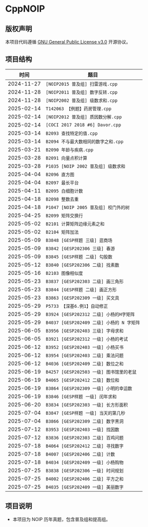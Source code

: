 # CppNOIP

## 版权声明

本项目代码遵循 [GNU General Public License v3.0](LICENSE) 开源协议。

## 项目结构

| <center>时间</center> | <center>题目</center>                |
| --------------------- | ------------------------------------ |
| 2024-11-27            | `[NOIP2015 普及组] 扫雷游戏.cpp`     |
| 2024-11-28            | `[NOIP2011 普及组] 数字反转.cpp`     |
| 2024-11-28            | `[NOIP2002 普及组] 级数求和.cpp`     |
| 2025-02-14            | `T142063 【例题】药房管理.cpp`       |
| 2025-02-14            | `[NOIP2012 普及组] 质因数分解.cpp`   |
| 2025-02-14            | `[COCI 2017 2018 #6] Davor.cpp`      |
| 2025-03-14            | `B2093 查找特定的值.cpp`             |
| 2025-03-14            | `B2094 不与最大数相同的数字之和.cpp` |
| 2025-03-21            | `B2090 年龄与疾病.cpp`               |
| 2025-03-28            | `B2091 向量点积计算`                 |
| 2025-03-28            | `P1035 [NOIP 2002 普及组] 级数求和`  |
| 2025-04-04            | `B2096 直方图`                       |
| 2025-04-04            | `B2097 最长平台`                     |
| 2025-04-11            | `B2095 白细胞计数`                   |
| 2025-04-18            | `B2098 整数去重`                    |
| 2025-04-18            | `P1047 [NOIP 2005 普及组] 校门外的树` |
| 2025-04-25            | `B2099 矩阵交换行`                   |
| 2025-05-02            | `B2101 计算矩阵边缘元素之和`           |
| 2025-05-02            | `B2104 矩阵加法`                     |
| 2025-05-09            | `B3848 [GESP样题 三级] 逛商场`        |
| 2025-05-09            | `B3842 [GESP202306 三级] 春游`       |
| 2025-05-09            | `B3845 [GESP样题 二级] 勾股数`        |
| 2025-05-12            | `B3840 [GESP202306 二级] 找素数`     |
| 2025-05-16            | `B2103 图像相似度`                   |
| 2025-05-23            | `B3837 [GESP202303 二级] 画三角形`   |
| 2025-05-23            | `B3844 [GESP样题 二级] 画正方形`      |
| 2025-05-23            | `B3863 [GESP202309 一级] 买文具`     |
| 2025-05-29            | `P5733 【深基6.例1】自动修正`         |
| 2025-05-29            | `B3924 [GESP202312 二级] 小杨的H字矩阵`|
| 2025-05-29            | `B4037 [GESP202409 二级] 小杨的 N 字矩阵`|
| 2025-06-05            | `B3956 [GESP202403 三级] 字母求和`    |
| 2025-06-05            | `B3921 [GESP202312 一级] 小杨的考试`  |
| 2025-06-12            | `B3952 [GESP202403 一级] 小杨买书`    |
| 2025-06-12            | `B3954 [GESP202403 二级] 乘法问题`    |
| 2025-06-12            | `B4036 [GESP202409 二级] 数位之和`    |
| 2025-06-19            | `B4257 [GESP202503 一级] 图书馆里的老鼠`|
| 2025-06-19            | `B4065 [GESP202412 二级] 数位和`      |
| 2025-06-19            | `B3864 [GESP202309 一级] 小明的幸运数` |
| 2025-06-19            | `B3846 [GESP样题 一级] 闰年求和`       |
| 2025-06-20            | `B3834 [GESP202303 一级] 长方形面积`   |
| 2025-07-04            | `B3847 [GESP样题 一级] 当天的第几秒`    |
| 2025-07-04            | `B3866 [GESP202309 二级] 数字黑洞`    |
| 2025-07-12            | `B3953 [GESP202403 一级] 找因数`      |
| 2025-07-12            | `B3836 [GESP202303 二级] 百鸡问题`    |
| 2025-07-18            | `B4064 [GESP202412 二级] 寻找数字`    |
| 2025-07-18            | `B4007 [GESP202406 二级] 计数`        |
| 2025-07-18            | `B4034 [GESP202409 一级] 小杨购物`    |
| 2025-07-25            | `B3838 [GESP202306 一级] 时间规划`    |
| 2025-07-25            | `B4002 [GESP202406 二级] 平方之和`    |
| 2025-07-25            | `B4035 [GESP202409 一级] 美丽数字`    |

## 项目说明

- 本项目为 NOIP 历年真题，包含普及组和提高组。
